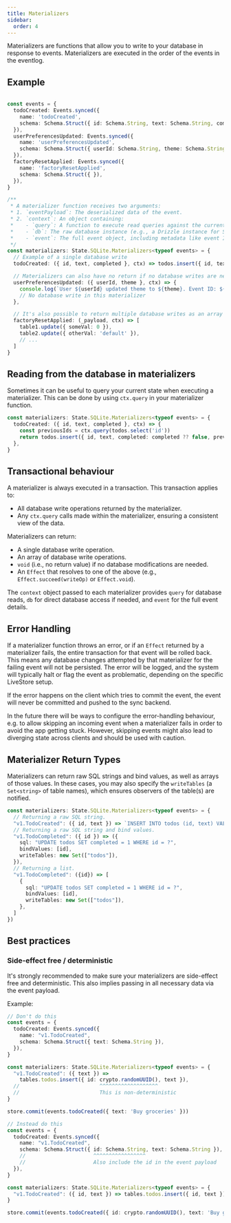 ```yaml
---
title: Materializers
sidebar:
  order: 4
---
```


Materializers are functions that allow you to write to your database in response to events. Materializers are executed in the order of the events in the eventlog.

## Example

```ts

const events = {
  todoCreated: Events.synced({
    name: 'todoCreated',
    schema: Schema.Struct({ id: Schema.String, text: Schema.String, completed: Schema.Boolean.pipe(Schema.optional) }),
  }),
  userPreferencesUpdated: Events.synced({
    name: 'userPreferencesUpdated',
    schema: Schema.Struct({ userId: Schema.String, theme: Schema.String }),
  }),
  factoryResetApplied: Events.synced({
    name: 'factoryResetApplied',
    schema: Schema.Struct({ }),
  }),
}

/**
 * A materializer function receives two arguments:
 * 1. `eventPayload`: The deserialized data of the event.
 * 2. `context`: An object containing:
 *    - `query`: A function to execute read queries against the current state of the database within the transaction.
 *    - `db`: The raw database instance (e.g., a Drizzle instance for SQLite).
 *    - `event`: The full event object, including metadata like event ID and timestamp.
 */
const materializers: State.SQLite.Materializers<typeof events> = {
  // Example of a single database write
  todoCreated: ({ id, text, completed }, ctx) => todos.insert({ id, text, completed: completed ?? false }),

  // Materializers can also have no return if no database writes are needed for an event
  userPreferencesUpdated: ({ userId, theme }, ctx) => {
    console.log(`User ${userId} updated theme to ${theme}. Event ID: ${ctx.event.id}`);
    // No database write in this materializer
  },

  // It's also possible to return multiple database writes as an array
  factoryResetApplied: (_payload, ctx) => [
    table1.update({ someVal: 0 }),
    table2.update({ otherVal: 'default' }),
    // ...
  ]
}
```

## Reading from the database in materializers

Sometimes it can be useful to query your current state when executing a materializer. This can be done by using `ctx.query` in your materializer function.

```ts
const materializers: State.SQLite.Materializers<typeof events> = {
  todoCreated: ({ id, text, completed }, ctx) => {
    const previousIds = ctx.query(todos.select('id'))
    return todos.insert({ id, text, completed: completed ?? false, previousIds })
  },
}
```

## Transactional behaviour

A materializer is always executed in a transaction. This transaction applies to:
- All database write operations returned by the materializer.
- Any `ctx.query` calls made within the materializer, ensuring a consistent view of the data.

Materializers can return:
- A single database write operation.
- An array of database write operations.
- `void` (i.e., no return value) if no database modifications are needed.
- An `Effect` that resolves to one of the above (e.g., `Effect.succeed(writeOp)` or `Effect.void`).

The `context` object passed to each materializer provides `query` for database reads, `db` for direct database access if needed, and `event` for the full event details.

## Error Handling

If a materializer function throws an error, or if an `Effect` returned by a materializer fails, the entire transaction for that event will be rolled back. This means any database changes attempted by that materializer for the failing event will not be persisted. The error will be logged, and the system will typically halt or flag the event as problematic, depending on the specific LiveStore setup.

If the error happens on the client which tries to commit the event, the event will never be committed and pushed to the sync backend.

In the future there will be ways to configure the error-handling behaviour, e.g. to allow skipping an incoming event when a materializer fails in order to avoid the app getting stuck. However, skipping events might also lead to diverging state across clients and should be used with caution.

## Materializer Return Types

Materializers can return raw SQL strings and bind values, as well as arrays of those values. In these cases, you may also specify the `writeTables` (a `Set<string>` of table names), which ensures observers of the table(s) are notified.

```ts
const materializers: State.SQLite.Materializers<typeof events> = {
  // Returning a raw SQL string.
  "v1.TodoCreated": ({ id, text }) => `INSERT INTO todos (id, text) VALUES ("${id}", "${text}")`,
  // Returning a raw SQL string and bind values.
  "v1.TodoCompleted": ({ id }) => ({
    sql: "UPDATE todos SET completed = 1 WHERE id = ?",
    bindValues: [id],
    writeTables: new Set(["todos"]),
  }),
  // Returning a list.
  "v1.TodoCompleted": ({id}) => [
    {
      sql: "UPDATE todos SET completed = 1 WHERE id = ?",
      bindValues: [id],
      writeTables: new Set(["todos"]),
    },
  ]
})
```

## Best practices

### Side-effect free / deterministic

It's strongly recommended to make sure your materializers are side-effect free and deterministic. This also implies passing in all necessary data via the event payload.

Example:

```ts
// Don't do this
const events = {
  todoCreated: Events.synced({
    name: "v1.TodoCreated",
    schema: Schema.Struct({ text: Schema.String }),
  }),
}

const materializers: State.SQLite.Materializers<typeof events> = {
  "v1.TodoCreated": ({ text }) =>
    tables.todos.insert({ id: crypto.randomUUID(), text }),
  //                          ^^^^^^^^^^^^^^^^^^^
  //                          This is non-deterministic
}

store.commit(events.todoCreated({ text: 'Buy groceries' }))

// Instead do this
const events = {
  todoCreated: Events.synced({
    name: "v1.TodoCreated",
    schema: Schema.Struct({ id: Schema.String, text: Schema.String }),
    //                      ^^^^^^^^^^^^^^^^^
    //                      Also include the id in the event payload
  }),
}

const materializers: State.SQLite.Materializers<typeof events> = {
  "v1.TodoCreated": ({ id, text }) => tables.todos.insert({ id, text }),
}

store.commit(events.todoCreated({ id: crypto.randomUUID(), text: 'Buy groceries' }))
```
